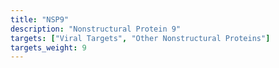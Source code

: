 ```yaml
---
title: "NSP9"
description: "Nonstructural Protein 9"
targets: ["Viral Targets", "Other Nonstructural Proteins"]
targets_weight: 9
---
```


